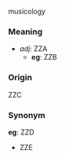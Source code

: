 musicology
### Meaning
+ _adj_: ZZA
    + __eg__: ZZB

### Origin

ZZC

### Synonym

__eg__: ZZD

+ ZZE


